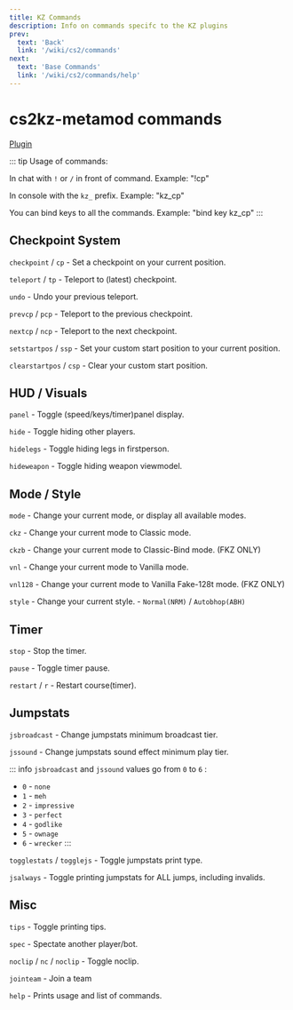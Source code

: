 ```yaml
---
title: KZ Commands
description: Info on commands specifc to the KZ plugins
prev: 
  text: 'Back'
  link: '/wiki/cs2/commands'
next: 
  text: 'Base Commands'
  link: '/wiki/cs2/commands/help'
---
```


# cs2kz-metamod commands

[Plugin](https://github.com/KZGlobalTeam/cs2kz-metamod/)

::: tip
Usage of commands:

In chat with `!` or `/` in front of command. Example: "!cp"

In console with the `kz_` prefix. Example: "kz_cp"

You can bind keys to all the commands. Example: "bind key kz_cp"
:::

## Checkpoint System

`checkpoint` / `cp` - Set a checkpoint on your current position.

`teleport` / `tp` - Teleport to (latest) checkpoint.

`undo` - Undo your previous teleport.

`prevcp` / `pcp` - Teleport to the previous checkpoint.

`nextcp` / `ncp` - Teleport to the next checkpoint.

`setstartpos` / `ssp` - Set your custom start position to your current position.

`clearstartpos` / `csp` - Clear your custom start position.

## HUD / Visuals

`panel` - Toggle (speed/keys/timer)panel display.

`hide` - Toggle hiding other players.

`hidelegs` - Toggle hiding legs in firstperson.

`hideweapon` - Toggle hiding weapon viewmodel.

## Mode / Style

`mode` - Change your current mode, or display all available modes.

`ckz` - Change your current mode to Classic mode.

`ckzb` - Change your current mode to Classic-Bind mode. (FKZ ONLY)

`vnl` - Change your current mode to Vanilla mode.

`vnl128` - Change your current mode to Vanilla Fake-128t mode. (FKZ ONLY)

`style` - Change your current style. - `Normal(NRM)` / `Autobhop(ABH)`

## Timer

`stop` - Stop the timer.

`pause` - Toggle timer pause.

`restart` / `r` - Restart course(timer).

## Jumpstats

`jsbroadcast` - Change jumpstats minimum broadcast tier.

`jssound` - Change jumpstats sound effect minimum play tier.

::: info
`jsbroadcast` and `jssound` values go from `0` to `6` :

- `0` - `none`
- `1` - `meh`
- `2` - `impressive`
- `3` - `perfect`
- `4` - `godlike`
- `5` - `ownage`
- `6` - `wrecker`
:::

`togglestats` / `togglejs` - Toggle jumpstats print type.

`jsalways` - Toggle printing jumpstats for ALL jumps, including invalids.

## Misc

`tips` - Toggle printing tips.

`spec` - Spectate another player/bot.

`noclip` / `nc` / `noclip` - Toggle noclip.

`jointeam` - Join a team

`help` - Prints usage and list of commands.
